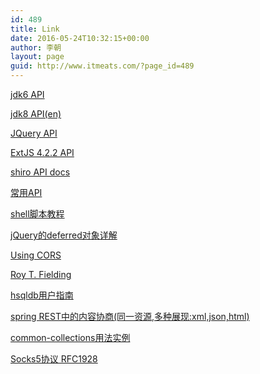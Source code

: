 ```yaml
---
id: 489
title: Link
date: 2016-05-24T10:32:15+00:00
author: 李朝
layout: page
guid: http://www.itmeats.com/?page_id=489
---
```

<a href="http://tool.oschina.net/apidocs/apidoc?api=jdk-zh" target="_blank">jdk6 API</a>

<a href="http://docs.oracle.com/javase/8/docs/api/" target="_blank">jdk8 API(en)</a>

<a href="http://tool.oschina.net/apidocs/apidoc?api=jquery" target="_blank">JQuery API</a>

<a href="http://docs.sencha.com/extjs/4.2.2/#!/api" target="_blank">ExtJS 4.2.2 API</a>

<a href="http://tool.oschina.net/apidocs/apidoc?api=shiro-core-1.2.0" target="_blank">shiro API docs</a>

<a href="http://tool.oschina.net/apidocs" target="_blank">常用API</a>

<a href="http://learn.akae.cn/media/ch31.html" target="_blank">shell脚本教程</a>

<a href="http://www.ruanyifeng.com/blog/2011/08/a_detailed_explanation_of_jquery_deferred_object.html" target="_blank">jQuery的deferred对象详解</a>

<a href="http://www.html5rocks.com/en/tutorials/cors/" target="_blank">Using CORS</a>

<a href="http://roy.gbiv.com/" target="_blank">Roy T. Fielding</a>

<a href="http://img.pusuo.net/2009-11-05/110959960.pdf" target="_blank">hsqldb用户指南</a>

<a id="viewpost1_TitleUrl" href="http://www.blogjava.net/badqiu/archive/2009/12/21/306793.html" target="_blank">spring REST中的内容协商(同一资源,多种展现:xml,json,html)</a>

<a href="http://www.blogjava.net/heis/archive/2010/01/12/309239.html" target="_blank">common-collections用法实例</a>

<a href="https://www.ietf.org/rfc/rfc1928.txt" target="_blank">Socks5协议 RFC1928</a>